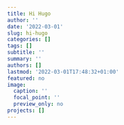 ```yaml
---
title: Hi Hugo
author: ''
date: '2022-03-01'
slug: hi-hugo
categories: []
tags: []
subtitle: ''
summary: ''
authors: []
lastmod: '2022-03-01T17:48:32+01:00'
featured: no
image:
  caption: ''
  focal_point: ''
  preview_only: no
projects: []
---
```

